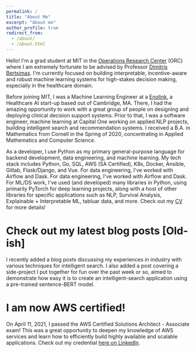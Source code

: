 ```yaml
---
permalink: /
title: "About Me"
excerpt: "About me"
author_profile: true
redirect_from: 
  - /about/
  - /about.html
---
```


Hello! I'm a grad student at MIT in the <a href="https://orc.mit.edu/" target="_blank">Operations Research Center</a> (ORC) where I am extremely fortunate to be advised by Professor <a href="https://dbertsim.mit.edu/" target="_blank">Dimitris Bertsimas</a>. I'm currently focused on building interpretable, incentive-aware and robust machine learning systems for high-stakes decision making, especially in the healthcare domain. 


Before joining MIT, I was a Machine Learning Engineer at a <a href="https://www.enolink.com/#top-hero" target="_blank">Enolink</a>, a Healthcare AI start-up based out of Cambridge, MA. There, I had the amazing opportunity to work with a great group of people on designing and deploying clinical decision support systems. Prior to that, I was a software engineer, machine learning at Capital One working on applied NLP projects, building intelligent search and recommendation systems. I received a B.A. in Mathematics from Cornell in the Spring of 2020, concentrating in Applied Mathematics and Computer Science.

 
As a developer, I use Python as my primary general-purpose language for backend development, data engineering, and machine learning. My tech stack includes Python, Go, SQL, AWS (SA Certified), K8s, Docker, Ansible, Gitlab, Flask/Django, and Vue. For data engineering, I've worked with Airflow and Dask. For data engineering, I've worked with Airflow and Dask. For ML/DS work, I've used (and developed) many libraries in Python, using primarily PyTorch for deep learning projects, along with a host of other libraries for specific applications such as NLP, Survival Analysis, Explainable + Interpretable ML, tabluar data, and more. Check out my [CV](https://peroni70.github.io/cv/) for more details!

Check out my latest blog posts [Old-ish]
======
I recently added a blog posts discussing my experiences in industry with various techniques for intelligent search. I also added a post covering a side-project I put together for fun over the past week or so, aimed to demonstrate how easy it is to create an intelligent-search application using a pre-trained sentence-BERT model. 


I am now AWS certified!
======

On April 11, 2021, I passed the AWS Certified Solutions Architect - Associate exam! This was a great opportunity to deepen my knowledge of AWS services and learn how to efficiently build highly available and scalable applications. Check out my credential [here on LinkedIn](https://www.linkedin.com/in/matthew-peroni-5a5b19156/). 